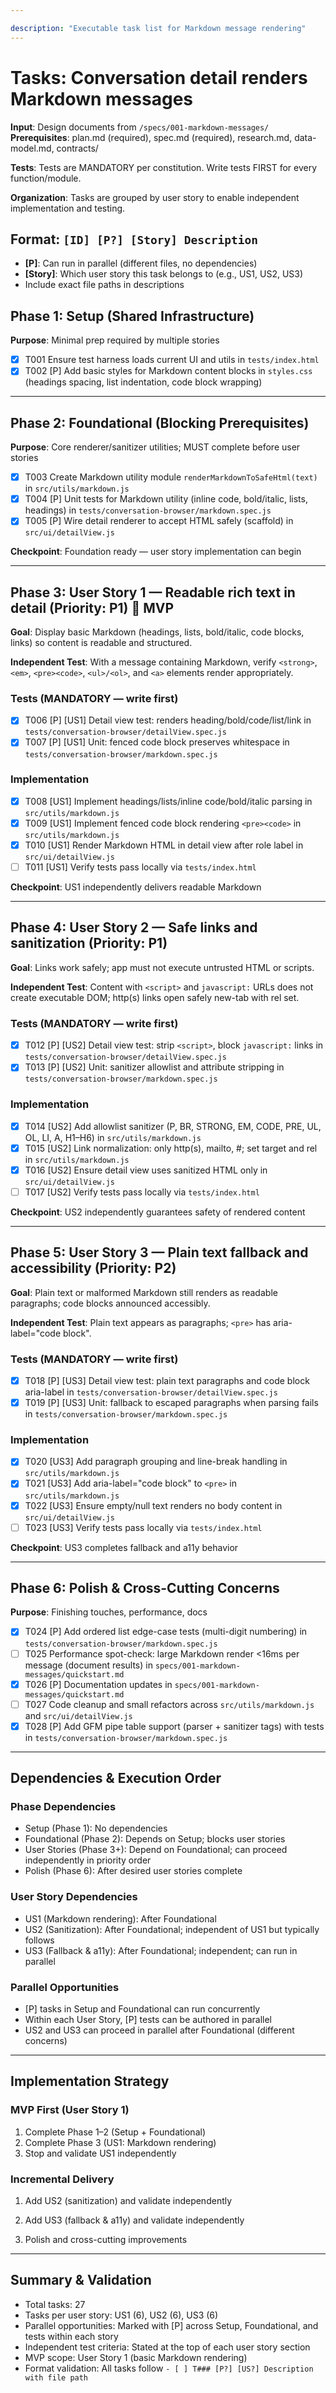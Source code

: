 ```yaml
---

description: "Executable task list for Markdown message rendering"
---
```


# Tasks: Conversation detail renders Markdown messages

**Input**: Design documents from `/specs/001-markdown-messages/`
**Prerequisites**: plan.md (required), spec.md (required), research.md, data-model.md, contracts/

**Tests**: Tests are MANDATORY per constitution. Write tests FIRST for every function/module.

**Organization**: Tasks are grouped by user story to enable independent implementation and testing.

## Format: `[ID] [P?] [Story] Description`

- **[P]**: Can run in parallel (different files, no dependencies)
- **[Story]**: Which user story this task belongs to (e.g., US1, US2, US3)
- Include exact file paths in descriptions

## Phase 1: Setup (Shared Infrastructure)

**Purpose**: Minimal prep required by multiple stories

- [x] T001 Ensure test harness loads current UI and utils in `tests/index.html`
- [x] T002 [P] Add basic styles for Markdown content blocks in `styles.css` (headings spacing, list indentation, code block wrapping)

---

## Phase 2: Foundational (Blocking Prerequisites)

**Purpose**: Core renderer/sanitizer utilities; MUST complete before user stories

- [x] T003 Create Markdown utility module `renderMarkdownToSafeHtml(text)` in `src/utils/markdown.js`
- [x] T004 [P] Unit tests for Markdown utility (inline code, bold/italic, lists, headings) in `tests/conversation-browser/markdown.spec.js`
- [x] T005 [P] Wire detail renderer to accept HTML safely (scaffold) in `src/ui/detailView.js`

**Checkpoint**: Foundation ready — user story implementation can begin

---

## Phase 3: User Story 1 — Readable rich text in detail (Priority: P1) 🎯 MVP

**Goal**: Display basic Markdown (headings, lists, bold/italic, code blocks, links) so content is readable and structured.

**Independent Test**: With a message containing Markdown, verify `<strong>`, `<em>`, `<pre><code>`, `<ul>/<ol>`, and `<a>` elements render appropriately.

### Tests (MANDATORY — write first)

- [x] T006 [P] [US1] Detail view test: renders heading/bold/code/list/link in `tests/conversation-browser/detailView.spec.js`
- [x] T007 [P] [US1] Unit: fenced code block preserves whitespace in `tests/conversation-browser/markdown.spec.js`

### Implementation

- [x] T008 [US1] Implement headings/lists/inline code/bold/italic parsing in `src/utils/markdown.js`
- [x] T009 [US1] Implement fenced code block rendering `<pre><code>` in `src/utils/markdown.js`
- [x] T010 [US1] Render Markdown HTML in detail view after role label in `src/ui/detailView.js`
- [ ] T011 [US1] Verify tests pass locally via `tests/index.html`

**Checkpoint**: US1 independently delivers readable Markdown

---

## Phase 4: User Story 2 — Safe links and sanitization (Priority: P1)

**Goal**: Links work safely; app must not execute untrusted HTML or scripts.

**Independent Test**: Content with `<script>` and `javascript:` URLs does not create executable DOM; http(s) links open safely new-tab with rel set.

### Tests (MANDATORY — write first)

- [x] T012 [P] [US2] Detail view test: strip `<script>`, block `javascript:` links in `tests/conversation-browser/detailView.spec.js`
- [x] T013 [P] [US2] Unit: sanitizer allowlist and attribute stripping in `tests/conversation-browser/markdown.spec.js`

### Implementation

- [x] T014 [US2] Add allowlist sanitizer (P, BR, STRONG, EM, CODE, PRE, UL, OL, LI, A, H1–H6) in `src/utils/markdown.js`
- [x] T015 [US2] Link normalization: only http(s), mailto, #; set target and rel in `src/utils/markdown.js`
- [x] T016 [US2] Ensure detail view uses sanitized HTML only in `src/ui/detailView.js`
- [ ] T017 [US2] Verify tests pass locally via `tests/index.html`

**Checkpoint**: US2 independently guarantees safety of rendered content

---

## Phase 5: User Story 3 — Plain text fallback and accessibility (Priority: P2)

**Goal**: Plain text or malformed Markdown still renders as readable paragraphs; code blocks announced accessibly.

**Independent Test**: Plain text appears as paragraphs; `<pre>` has aria-label="code block".

### Tests (MANDATORY — write first)

- [x] T018 [P] [US3] Detail view test: plain text paragraphs and code block aria-label in `tests/conversation-browser/detailView.spec.js`
- [x] T019 [P] [US3] Unit: fallback to escaped paragraphs when parsing fails in `tests/conversation-browser/markdown.spec.js`

### Implementation

- [x] T020 [US3] Add paragraph grouping and line-break handling in `src/utils/markdown.js`
- [x] T021 [US3] Add aria-label="code block" to `<pre>` in `src/utils/markdown.js`
- [x] T022 [US3] Ensure empty/null text renders no body content in `src/ui/detailView.js`
- [ ] T023 [US3] Verify tests pass locally via `tests/index.html`

**Checkpoint**: US3 completes fallback and a11y behavior

---

## Phase 6: Polish & Cross-Cutting Concerns

**Purpose**: Finishing touches, performance, docs

- [x] T024 [P] Add ordered list edge-case tests (multi-digit numbering) in `tests/conversation-browser/markdown.spec.js`
- [ ] T025 Performance spot-check: large Markdown render <16ms per message (document results) in `specs/001-markdown-messages/quickstart.md`
- [x] T026 [P] Documentation updates in `specs/001-markdown-messages/quickstart.md`
- [ ] T027 Code cleanup and small refactors across `src/utils/markdown.js` and `src/ui/detailView.js`
 - [x] T028 [P] Add GFM pipe table support (parser + sanitizer tags) with tests in `tests/conversation-browser/markdown.spec.js`

---

## Dependencies & Execution Order

### Phase Dependencies

- Setup (Phase 1): No dependencies
- Foundational (Phase 2): Depends on Setup; blocks user stories
- User Stories (Phase 3+): Depend on Foundational; can proceed independently in priority order
- Polish (Phase 6): After desired user stories complete

### User Story Dependencies

- US1 (Markdown rendering): After Foundational
- US2 (Sanitization): After Foundational; independent of US1 but typically follows
- US3 (Fallback & a11y): After Foundational; independent; can run in parallel

### Parallel Opportunities

- [P] tasks in Setup and Foundational can run concurrently
- Within each User Story, [P] tests can be authored in parallel
- US2 and US3 can proceed in parallel after Foundational (different concerns)

---

## Implementation Strategy

### MVP First (User Story 1)

1. Complete Phase 1–2 (Setup + Foundational)
2. Complete Phase 3 (US1: Markdown rendering)
3. Stop and validate US1 independently

### Incremental Delivery

1. Add US2 (sanitization) and validate independently

2. Add US3 (fallback & a11y) and validate independently

3. Polish and cross-cutting improvements

---

## Summary & Validation

- Total tasks: 27
- Tasks per user story: US1 (6), US2 (6), US3 (6)
- Parallel opportunities: Marked with [P] across Setup, Foundational, and tests within each story
- Independent test criteria: Stated at the top of each user story section
- MVP scope: User Story 1 (basic Markdown rendering)
- Format validation: All tasks follow `- [ ] T### [P?] [US?] Description with file path`
